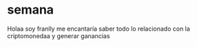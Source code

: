 # semana
Holaa soy franlly me encantaría saber todo lo relacionado con la criptomonedaa y generar ganancias
